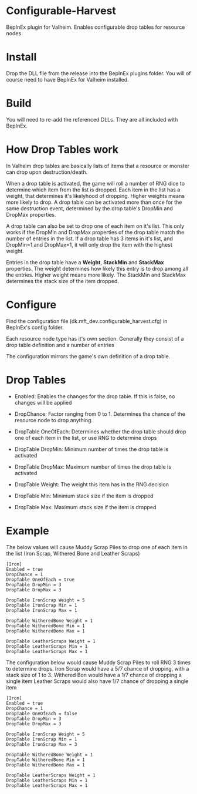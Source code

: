 # Configurable-Harvest
BepInEx plugin for Valheim. Enables configurable drop tables for resource nodes

# Install
Drop the DLL file from the release into the BepInEx plugins folder. You will of course need to have BepInEx for Valheim installed.

# Build
You will need to re-add the referenced DLLs. They are all included with BepInEx.

# How Drop Tables work

In Valheim drop tables are basically lists of items that a resource or monster can drop upon destruction/death.

When a drop table is activated, the game will roll a number of RNG dice to determine which item from the list is dropped.
Each item in the list has a weight, that determines it's likelyhood of dropping. Higher weights means more likely to drop.
A drop table can be activated more than once for the same destruction event, determined by the drop table's DropMin and DropMax
properties.

A drop table can also be set to drop one of each item on it's list. This only works if the DropMin and DropMax properties of the drop table
match the number of entries in the list. If a drop table has 3 items in it's list, and DropMin=1 and DropMax=1, it will only drop the item
with the highest weight.

Entries in the drop table have a **Weight**, **StackMin** and **StackMax** properties. The weight determines how likely this entry is to drop
among all the entries. Higher weight means more likely. The StackMin and StackMax determines the stack size of the item dropped.

# Configure
Find the configuration file (dk.mft_dev.configurable_harvest.cfg) in BepInEx's config folder.

Each resource node type has it's own section.
Generally they consist of a drop table definition and a number of entries

The configuration mirrors the game's own definition of a drop table.

# Drop Tables

- Enabled: Enables the changes for the drop table. If this is false, no changes will be applied
- DropChance: Factor ranging from 0 to 1. Determines the chance of the resource node to drop anything.
- DropTable OneOfEach: Determines whether the drop table should drop one of each item in the list, or use RNG to determine drops
- DropTable DropMin: Minimum number of times the drop table is activated
- DropTable DropMax: Maximum number of times the drop table is activated

- DropTable <ItemName> Weight: The weight this item has in the RNG decision
- DropTable <ItemName> Min: Minimum stack size if the item is dropped
- DropTable <ItemName> Max: Maximum stack size if the item is dropped

# Example

The below values will cause Muddy Scrap Piles to drop one of each item in the list (Iron Scrap, Withered Bone and Leather Scraps)
```
[Iron]
Enabled = true
DropChance = 1
DropTable OneOfEach = true
DropTable DropMin = 3
DropTable DropMax = 3

DropTable IronScrap Weight = 5
DropTable IronScrap Min = 1
DropTable IronScrap Max = 1

DropTable WitheredBone Weight = 1
DropTable WitheredBone Min = 1
DropTable WitheredBone Max = 1

DropTable LeatherScraps Weight = 1
DropTable LeatherScraps Min = 1
DropTable LeatherScraps Max = 1
```

The configuration below would cause Muddy Scrap Piles to roll RNG 3 times to determine drops.
Iron Scrap would have a 5/7 chance of dropping, with a stack size of 1 to 3.
Withered Bon would have a 1/7 chance of dropping a single item
Leather Scraps would also have 1/7 chance of dropping a single item


```
[Iron]
Enabled = true
DropChance = 1
DropTable OneOfEach = false
DropTable DropMin = 3
DropTable DropMax = 3

DropTable IronScrap Weight = 5
DropTable IronScrap Min = 1
DropTable IronScrap Max = 3

DropTable WitheredBone Weight = 1
DropTable WitheredBone Min = 1
DropTable WitheredBone Max = 1

DropTable LeatherScraps Weight = 1
DropTable LeatherScraps Min = 1
DropTable LeatherScraps Max = 1
```
